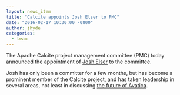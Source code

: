 ```yaml
---
layout: news_item
title: "Calcite appoints Josh Elser to PMC"
date: "2016-02-17 10:30:00 -0800"
author: jhyde
categories:
  - team
---
```


<!--
{% comment %}
Licensed to the Apache Software Foundation (ASF) under one or more
contributor license agreements.  See the NOTICE file distributed with
this work for additional information regarding copyright ownership.
The ASF licenses this file to you under the Apache License, Version 2.0
(the "License"); you may not use this file except in compliance with
the License.  You may obtain a copy of the License at

http://www.apache.org/licenses/LICENSE-2.0

Unless required by applicable law or agreed to in writing, software
distributed under the License is distributed on an "AS IS" BASIS,
WITHOUT WARRANTIES OR CONDITIONS OF ANY KIND, either express or implied.
See the License for the specific language governing permissions and
limitations under the License.
{% endcomment %}
-->

The Apache Calcite project management committee (PMC) today announced the appointment of [Josh Elser](https://mail-archives.apache.org/mod_mbox/calcite-dev/201602.mbox/%3C12AA8D09-BBF8-470B-8933-5B672162546C%40apache.org%3E) to the committee.

Josh has only been a committer for a few months, but has become a prominent member of the Calcite project, and has taken leadership in several areas, not least in discussing [the future of Avatica](https://mail-archives.apache.org/mod_mbox/calcite-dev/201601.mbox/%3C56ABCCFF.3010205%40gmail.com%3E).
